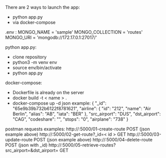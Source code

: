 There are 2 ways to launch the app:
- python app.py
- via docker-compose

.env :
MONGO_NAME = 'sample'
MONGO_COLLECTION = 'routes'
MONGO_URI = 'mongodb://172.17.0.1:27017/'

python app.py:

- clone repository
- python3 -m venv env
- source env/bin/activate
- python app.py

docker-compose:
- Dockerfile is already on the server
- docker build -t < name > .
- docker-compose up -d
json example:
    {
    "_id": "65e9b39b732b6122f8781621",
    "airline": {
        "id": "212",
        "name": "Air Berlin",
        "alias": "AB",
        "iata": "BER"
    },
    "src_airport": "DUS",
    "dst_airport": "CAG",
    "codeshare": "",
    "stops": "0",
    "airplane": "738"
    }
    
postman requests examples:
http://<ip>:5000/01-create-route   POST (json example above)
http://<ip>:5000/02-get-route?_id=< id >   GET
http://<ip>:5000/03-update-route   POST (json example above)
http://<ip>:5000/04-delete-route   POST (json with _id)
http://<ip>:5000/05-retrieve-routes?src_airport=<example>&dst_airport=<example>   GET